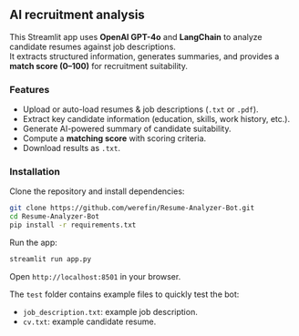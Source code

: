 ## AI recruitment analysis

This Streamlit app uses **OpenAI GPT-4o** and **LangChain** to analyze candidate resumes against job descriptions.  
It extracts structured information, generates summaries, and provides a **match score (0–100)** for recruitment suitability.

### Features
- Upload or auto-load resumes & job descriptions (`.txt` or `.pdf`).
- Extract key candidate information (education, skills, work history, etc.).
- Generate AI-powered summary of candidate suitability.
- Compute a **matching score** with scoring criteria.
- Download results as `.txt`.

### Installation

Clone the repository and install dependencies:
```bash
git clone https://github.com/werefin/Resume-Analyzer-Bot.git
cd Resume-Analyzer-Bot
pip install -r requirements.txt
```

Run the app:
```bash
streamlit run app.py
```

Open `http://localhost:8501` in your browser.

The `test` folder contains example files to quickly test the bot:
- `job_description.txt`: example job description.
- `cv.txt`: example candidate resume.
